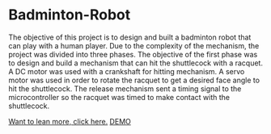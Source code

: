 # Badminton-Robot
The objective of this project is to design and built a badminton robot that can play with a human player. Due to the complexity of the mechanism, the project was divided into three phases. The objective of the first phase was to design and build a mechanism that can hit the shuttlecock with a racquet. A DC motor was used with a crankshaft for hitting mechanism. A servo motor was used in order to rotate the racquet to get a desired face angle to hit the shuttlecock. The release mechanism sent a timing signal to the microcontroller so the racquet was timed to make contact with the shuttlecock. 

[Want to lean more, click here.](https://abdurrob.org/wp-content/uploads/2019/09/Badminton-Robot-PP.pptx-3.pdf)
[DEMO](http://abdurrob.org/wp-content/uploads/2019/09/VID_20170726_170251-1.mp4)
